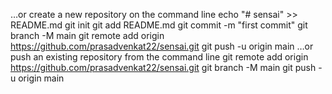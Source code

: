 …or create a new repository on the command line
echo "# sensai" >> README.md
git init
git add README.md
git commit -m "first commit"
git branch -M main
git remote add origin https://github.com/prasadvenkat22/sensai.git
git push -u origin main
…or push an existing repository from the command line
git remote add origin https://github.com/prasadvenkat22/sensai.git
git branch -M main
git push -u origin main